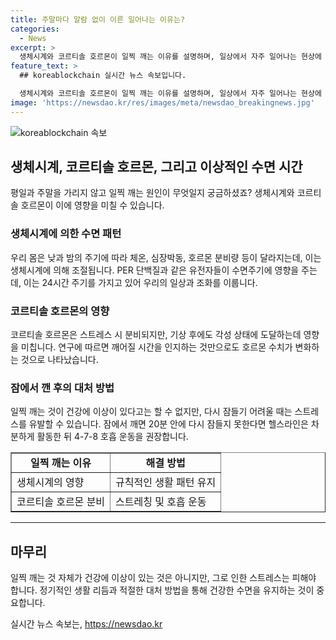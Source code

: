 ```yaml
---
title: 주말마다 알람 없이 이른 일어나는 이유는?
categories:
  - News
excerpt: >
  생체시계와 코르티솔 호르몬이 일찍 깨는 이유를 설명하며, 일상에서 자주 일어나는 현상에 대한 과학적인 이유를 대중에게 알기 쉽게 전달. 생체시계의 작용과 코르티솔 호르몬의 역할에 대한 구체적인 설명과 관련 연구 결과를 소개하여 일찍 깨는 현상이 건강에 이상이 있는 것은 아니라는 것을 강조. 또한, 잠에서 깨고 다시 잠들지 못할 때의 스트레스와 이를 해결할 수 있는 방법에 대해 안내하여 독자들에게 유익한 정보를 제시.
feature_text: >
  ## koreablockchain 실시간 뉴스 속보입니다.

  생체시계와 코르티솔 호르몬이 일찍 깨는 이유를 설명하며, 일상에서 자주 일어나는 현상에 대한 과학적인 이유를 대중에게 알기 쉽게 전달. 생체시계의 작용과 코르티솔 호르몬의 역할에 대한 구체적인 설명과 관련 연구 결과를 소개하여 일찍 깨는 현상이 건강에 이상이 있는 것은 아니라는 것을 강조. 또한, 잠에서 깨고 다시 잠들지 못할 때의 스트레스와 이를 해결할 수 있는 방법에 대해 안내하여 독자들에게 유익한 정보를 제시.
image: 'https://newsdao.kr/res/images/meta/newsdao_breakingnews.jpg'
---
```


<p><img src="https://newsdao.kr/res/images/meta/newsdao_breakingnews.jpg" alt="koreablockchain 속보" /></p>

<h2 data-ke-size="size26">생체시계, 코르티솔 호르몬, 그리고 이상적인 수면 시간</h2>

<p data-ke-size="size16">평일과 주말을 가리지 않고 일찍 깨는 원인이 무엇일지 궁금하셨죠? 생체시계와 코르티솔 호르몬이 이에 영향을 미칠 수 있습니다.</p>

<h3>생체시계에 의한 수면 패턴</h3>

<p data-ke-size="size16">우리 몸은 낮과 밤의 주기에 따라 체온, 심장박동, 호르몬 분비량 등이 달라지는데, 이는 생체시계에 의해 조절됩니다. PER 단백질과 같은 유전자들이 수면주기에 영향을 주는데, 이는 24시간 주기를 가지고 있어 우리의 일상과 조화를 이룹니다.</p>

<h3>코르티솔 호르몬의 영향</h3>

<p data-ke-size="size16">코르티솔 호르몬은 스트레스 시 분비되지만, 기상 후에도 각성 상태에 도달하는데 영향을 미칩니다. 연구에 따르면 깨어질 시간을 인지하는 것만으로도 호르몬 수치가 변화하는 것으로 나타났습니다.</p>

<h3>잠에서 깬 후의 대처 방법</h3>

<p data-ke-size="size16">일찍 깨는 것이 건강에 이상이 있다고는 할 수 없지만, 다시 잠들기 어려울 때는 스트레스를 유발할 수 있습니다. 잠에서 깨면 20분 안에 다시 잠들지 못한다면 헬스라인은 차분하게 활동한 뒤 4-7-8 호흡 운동을 권장합니다.</p>

<table style="width: 100%;" border="1">
<tbody>
<tr>
<td style="text-align: center; height: 17px;"><b>일찍 깨는 이유</b></td>
<td style="text-align: center; height: 17px;"><b>해결 방법</b></td>
</tr>
<tr>
<td style="text-align: left; vertical-align: top;">생체시계의 영향</td>
<td style="text-align: left; vertical-align: top;">규칙적인 생활 패턴 유지</td>
</tr>
<tr>
<td style="text-align: left; vertical-align: top;">코르티솔 호르몬 분비</td>
<td style="text-align: left; vertical-align: top;">스트레칭 및 호흡 운동</td>
</tr>
</tbody>
</table>

<hr>

<h2 data-ke-size="size26">마무리</h2>

<p data-ke-size="size16">일찍 깨는 것 자체가 건강에 이상이 있는 것은 아니지만, 그로 인한 스트레스는 피해야 합니다. 정기적인 생활 리듬과 적절한 대처 방법을 통해 건강한 수면을 유지하는 것이 중요합니다.</p>
실시간 뉴스 속보는, <a href="https://newsdao.kr" rel="dofollow">https://newsdao.kr</a>


